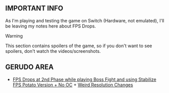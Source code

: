 ## IMPORTANT INFO

As I'm playing and testing the game on Switch (Hardware, not emulated), I'll be leaving my notes here about FPS Drops.

> [!WARNING]
This section contains spoilers of the game, so if you don't want to see spoilers, don't watch the videos/screenshots. 

## GERUDO AREA

- [FPS Drops at 2nd Phase while playing Boss Fight and using Stabilize FPS Potato Version + No OC](https://youtu.be/_-o5-448a8E?si=QncUb0M6eO4uzPe2) + [ Weird Resolution Changes](https://youtu.be/KXkpxCMzwhs?si=HM3f5pXInyYto8YH)